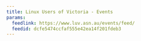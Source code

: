 ```yaml
---
title: Linux Users of Victoria - Events
params:
  feedlink: https://www.luv.asn.au/events/feed/
  feedid: dcfe5474ccfaf555e42ea14f201fdeb3
---
```

